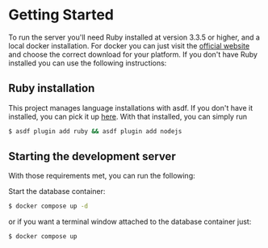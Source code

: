 # Getting Started

To run the server you'll need Ruby installed at version 3.3.5 or higher, and a local docker installation. For docker you can just visit the [official website](https://www.docker.com/products/docker-desktop/) and choose the correct download for your platform. If you don't have Ruby installed you can use the following instructions:

## Ruby installation

This project manages language installations with asdf. If you don't have it installed, you can pick it up [here](https://asdf-vm.com/guide/getting-started.html). With that installed, you can simply run

```bash
$ asdf plugin add ruby && asdf plugin add nodejs
```

## Starting the development server

With those requirements met, you can run the following:

Start the database container:

```sh
$ docker compose up -d
```

or if you want a terminal window attached to the database container just:

```sh
$ docker compose up
```
